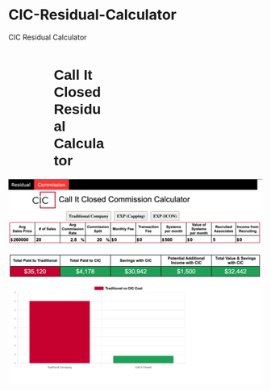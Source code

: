 # CIC-Residual-Calculator
CIC Residual Calculator

<h1 style="width:100px;text-align:left; padding: 10px 0px 0px 90px;"><strong><span style="font-family:Arial,Helvetica,sans-serif">Call It Closed Residual Calculator</span></strong></h1>

![ciccalc](Screenshot-CICCalc.png)
